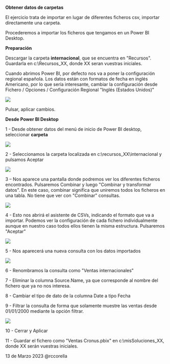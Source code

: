 ﻿

**Obtener datos de carpetas**

El ejercicio trata de importar en lugar de diferentes ficheros csv, importar directamente una carpeta.


Procederemos a importar los ficheros que tengamos en un Power BI Desktop.

**Preparación**

Descargar la carpeta **internacional**, que se encuentra en "Recursos".  Guardarla en c:\Recursos_XX\, donde XX seran vuestras iniciales.

Cuando abrimos Power BI, por defecto nos va a poner la configuración regional española.  Los datos están con formatos de fecha en inglés Americano, por lo que sería interesante, cambiar la configuración desde Fichero / Opciones / Configuración Regional "Inglés (Estados Unidos)"

![](Recursos/regional.png)

Pulsar, aplicar cambios.


**Desde Power BI Desktop**


1 - Desde obtener datos del menú de inicio de Power BI desktop, seleccionar **carpeta**

![](Recursos/carpeta.png)

2 - Seleccionamos la carpeta localizada en c:\recursos_XX\internacional y pulsamos Aceptar

![](Recursos/seleccion.png)

3 – Nos aparece una pantalla donde podremos ver los diferentes ficheros encontrados.  Pulsaremos Combinar y luego "Combinar y transformar datos".  En este caso, combinar significa que uniremos todos los ficheros en una tabla.  No tiene que ver con "Combinar" consultas.

![](Recursos/ficheros.png)

4 - Esto nos abrirá el asistente de CSVs, indicando el formato que va a importar.  Podemos ver la configuración de cada fichero individualmente aunque en nuestro caso todos ellos tienen la misma estructura.  Pulsaremos "Aceptar"

![](Recursos/definicion.png)
	

5 - Nos aparecerá una nueva consulta con los datos importados

![](Recursos/query.png)

6 - Renombramos la consulta como "Ventas internacionales"

7 - Eliminar la columna Source.Name, ya que corresponde al nombre del fichero que ya no nos interesa.

8 - Cambiar el tipo de dato de la columna Date a tipo Fecha

9 - Filtrar la consulta de forma que solamente muestre las ventas desde 01/01/2000 mediante la opción filtrar.

![](Recursos/filtrofecha.png)

10 - Cerrar y Aplicar

11 - Guardar el fichero como "Ventas Cronus.pbix" en c:\misSoluciones_XX, donde XX serán vuestras iniciales.




13 de Marzo 2023        @rccorella
